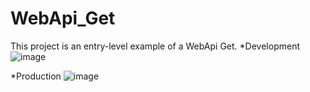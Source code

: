 # WebApi_Get
This project is an entry-level example of a WebApi Get.
*Development
![image](https://github.com/fatmaaktas/WebApi_Get/assets/49655751/7deca4d0-a39a-45da-b92d-8d23bfc41b5a)

*Production
![image](https://github.com/fatmaaktas/WebApi_Get/assets/49655751/895eb80d-e413-4822-9101-c752e7a01d4d)
